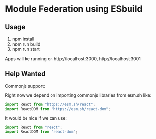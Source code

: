 # Module Federation using ESbuild

## Usage

1) npm install
2) npm run build
3) npm run start

Apps will be running on http://localhost:3000, http://localhost:3001

## Help Wanted

Commonjs support:

Right now we depend on importing commonjs libraries from esm.sh like:

```js
import React from "https://esm.sh/react";
import ReactDOM from "https://esm.sh/react-dom";
```

It would be nice if we can use:

```js
import React from "react";
import ReactDOM from "react-dom";
```
